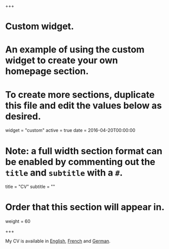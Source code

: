 +++
# Custom widget.
# An example of using the custom widget to create your own homepage section.
# To create more sections, duplicate this file and edit the values below as desired.
widget = "custom"
active = true
date = 2016-04-20T00:00:00

# Note: a full width section format can be enabled by commenting out the `title` and `subtitle` with a `#`.
title = "CV"
subtitle = ""

# Order that this section will appear in.
weight = 60

+++


My CV is available in [English](files/CV_English_site_18-01-2021.pdf), [French](files/CV_Francais_site_22-04-2019.pdf) and [German](files/CV_Deutsch_site_18-01-2021.pdf).
